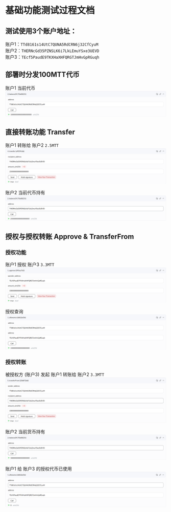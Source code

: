 # 基础功能测试过程文档

## 测试使用3个账户地址：  
账户1：`TTd8161s14UtC7QUNA5RdCRN6j32CfCyuM`  
账户2：`THERNcGd35PZNSLK6i7LkLEmuYSxe3UEVD`  
账户3：`TEcf5PaudE9TKXHaXHFQRGTJmHvGpRGuqh`  

## 部署时分发100MTT代币
账户1 当前代币  
![部署分发货币](./assets/img_1.png)

## 直接转账功能 Transfer
账户1 转账给 账户2 `2.5MTT`
![直接转账](./assets/img_2.png)

账户2 当前代币持有
![账户2当前代币持有](./assets/img_3.png)

## 授权与授权转账 Approve & TransferFrom
### 授权功能
账户1 授权 账户3 `3.3MTT`
![账户1授权账户3](./assets/img_4.png)

授权查询
![授权查询](./assets/img_5.png)

### 授权转账
被授权方 (账户3) 发起 账户1 转账给 账户2 `3.3MTT`
![授权转账](./assets/img_6.png)

账户2 当前货币持有
![账户2当前代币持有](./assets/img_7.png)

账户1 给 账户3 的授权代币已使用
![授权代币已使用](./assets/img_8.png)